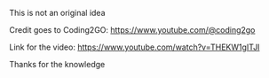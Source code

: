 This is not an original idea

Credit goes to Coding2GO: https://www.youtube.com/@coding2go

Link for the video: https://www.youtube.com/watch?v=THEKW1gITJI

Thanks for the knowledge
